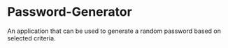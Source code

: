 # Password-Generator
An application that can be used to generate a random password based on selected criteria.
